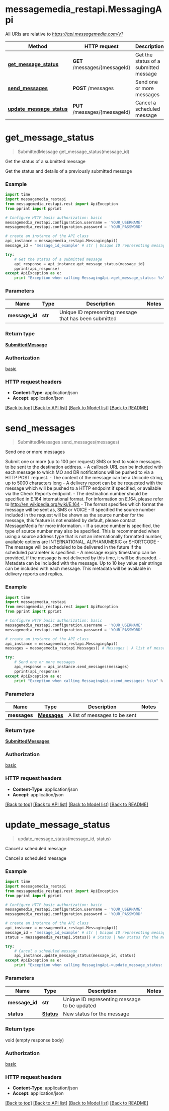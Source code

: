 # messagemedia_restapi.MessagingApi

All URIs are relative to *https://api.messagemedia.com/v1*

Method | HTTP request | Description
------------- | ------------- | -------------
[**get_message_status**](MessagingApi.md#get_message_status) | **GET** /messages/{messageId} | Get the status of a submitted message
[**send_messages**](MessagingApi.md#send_messages) | **POST** /messages | Send one or more messages
[**update_message_status**](MessagingApi.md#update_message_status) | **PUT** /messages/{messageId} | Cancel a scheduled message


# **get_message_status**
> SubmittedMessage get_message_status(message_id)

Get the status of a submitted message

Get the status and details of a previously submitted message

### Example 
```python
import time
import messagemedia_restapi
from messagemedia_restapi.rest import ApiException
from pprint import pprint

# Configure HTTP basic authorization: basic
messagemedia_restapi.configuration.username = 'YOUR_USERNAME'
messagemedia_restapi.configuration.password = 'YOUR_PASSWORD'

# create an instance of the API class
api_instance = messagemedia_restapi.MessagingApi()
message_id = 'message_id_example' # str | Unique ID representing message that has been submitted

try: 
    # Get the status of a submitted message
    api_response = api_instance.get_message_status(message_id)
    pprint(api_response)
except ApiException as e:
    print "Exception when calling MessagingApi->get_message_status: %s\n" % e
```

### Parameters

Name | Type | Description  | Notes
------------- | ------------- | ------------- | -------------
 **message_id** | **str**| Unique ID representing message that has been submitted | 

### Return type

[**SubmittedMessage**](SubmittedMessage.md)

### Authorization

[basic](../README.md#basic)

### HTTP request headers

 - **Content-Type**: application/json
 - **Accept**: application/json

[[Back to top]](#) [[Back to API list]](../README.md#documentation-for-api-endpoints) [[Back to Model list]](../README.md#documentation-for-models) [[Back to README]](../README.md)

# **send_messages**
> SubmittedMessages send_messages(messages)

Send one or more messages

Submit one or more (up to 100 per request) SMS or text to voice messages to be sent to the destination address. - A callback URL can be included with each message to which MO and DR notifications will be pushed to via a HTTP POST request. - The content of the message can be a Unicode string, up to 5000 characters long - A delivery report can be be requested with the message which will be pushed to a HTTP endpoint if specified, or available via the Check Reports endpoint. - The destination number should be specified in E.164 international format. For information on E.164, please refer to http://en.wikipedia.org/wiki/E.164 - The format specifies which format the message will be sent as, SMS or VOICE - If specified the source number included in the request will be shown as the source number for the message, this feature is not enabled by default, please contact MessageMedia for more information. - If a source number is specified, the type of source number may also be specified. This is recommended when using a source address type that is not an internationally formatted number, available options are INTERNATIONAL, ALPHANUMERIC or SHORTCODE - The message will be scheduled to be delivered in the future if the scheduled parameter is specified. - A message expiry timestamp can be provided, if the message is not delivered by this time, it will be discarded. - Metadata can be included with the message. Up to 10 key value pair strings can be included with each message. This metadata will be available in delivery reports and replies.

### Example 
```python
import time
import messagemedia_restapi
from messagemedia_restapi.rest import ApiException
from pprint import pprint

# Configure HTTP basic authorization: basic
messagemedia_restapi.configuration.username = 'YOUR_USERNAME'
messagemedia_restapi.configuration.password = 'YOUR_PASSWORD'

# create an instance of the API class
api_instance = messagemedia_restapi.MessagingApi()
messages = messagemedia_restapi.Messages() # Messages | A list of messages to be sent

try: 
    # Send one or more messages
    api_response = api_instance.send_messages(messages)
    pprint(api_response)
except ApiException as e:
    print "Exception when calling MessagingApi->send_messages: %s\n" % e
```

### Parameters

Name | Type | Description  | Notes
------------- | ------------- | ------------- | -------------
 **messages** | [**Messages**](Messages.md)| A list of messages to be sent | 

### Return type

[**SubmittedMessages**](SubmittedMessages.md)

### Authorization

[basic](../README.md#basic)

### HTTP request headers

 - **Content-Type**: application/json
 - **Accept**: application/json

[[Back to top]](#) [[Back to API list]](../README.md#documentation-for-api-endpoints) [[Back to Model list]](../README.md#documentation-for-models) [[Back to README]](../README.md)

# **update_message_status**
> update_message_status(message_id, status)

Cancel a scheduled message

Cancel a scheduled message

### Example 
```python
import time
import messagemedia_restapi
from messagemedia_restapi.rest import ApiException
from pprint import pprint

# Configure HTTP basic authorization: basic
messagemedia_restapi.configuration.username = 'YOUR_USERNAME'
messagemedia_restapi.configuration.password = 'YOUR_PASSWORD'

# create an instance of the API class
api_instance = messagemedia_restapi.MessagingApi()
message_id = 'message_id_example' # str | Unique ID representing message to be updated
status = messagemedia_restapi.Status() # Status | New status for the message

try: 
    # Cancel a scheduled message
    api_instance.update_message_status(message_id, status)
except ApiException as e:
    print "Exception when calling MessagingApi->update_message_status: %s\n" % e
```

### Parameters

Name | Type | Description  | Notes
------------- | ------------- | ------------- | -------------
 **message_id** | **str**| Unique ID representing message to be updated | 
 **status** | [**Status**](Status.md)| New status for the message | 

### Return type

void (empty response body)

### Authorization

[basic](../README.md#basic)

### HTTP request headers

 - **Content-Type**: application/json
 - **Accept**: application/json

[[Back to top]](#) [[Back to API list]](../README.md#documentation-for-api-endpoints) [[Back to Model list]](../README.md#documentation-for-models) [[Back to README]](../README.md)


